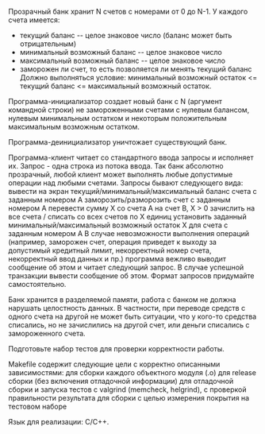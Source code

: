 Прозрачный банк хранит N счетов с номерами от 0 до N-1. У каждого счета имеется:
* текущий баланс -- целое знаковое число (баланс может быть отрицательным)
* минимальный возможный баланс -- целое знаковое число
* максимальный возможный баланс -- целое знаковое число
* заморожен ли счет, то есть позволяется ли менять текущий баланс
Должно выполняться условие:
минимальный возможный остаток <= текущий баланс <= максимальный возможный остаток.

Программа-инициализатор создает новый банк с N (аргумент командной строки) не замороженными счетами с нулевым балансом, нулевым минимальным остатком и некоторым положительным максимальным возможным остатком.

Программа-деинициализатор уничтожает существующий банк.

Программа-клиент читает со стандартного ввода запросы и исполняет их. Запрос - одна строка из потока ввода. Так банк абсолютно прозрачный, любой клиент может выполнять любые допустимые операции над любыми счетами.
Запросы бывают следующего вида:
вывести на экран текущий/минимальный/максимальный баланс счета с заданным номером A
заморозить/разморозить счет с заданным номером A
перевести сумму X со счета A на счет B, X > 0
зачислить на все счета / списать со всех счетов по X единиц
установить заданный минимальный/максимальный возможный остаток X для счета с заданным номером A
В случае невозможности выполнения операций (например, заморожен счет, операция приведет к выходу за допустимый кредитный лимит, некорректный номер счета, некорректный ввод данных и пр.) программа вежливо выводит сообщение об этом и читает следующий запрос. В случае успешной транзакции вывести сообщение об этом. Формат запросов придумайте самостоятельно.

Банк хранится в разделяемой памяти, работа с банком не должна нарушать целостность данных. В частности, при переводе средств с одного счета на другой не может быть ситуации, что у кого-то средства списались, но не зачислились на другой счет, или деньги списались с замороженного счета.

Подготовьте набор тестов для проверки корректности работы.

Makefile содержит следующие цели с корректно описанными зависимостями:
для сборки каждого объектного модуля (.o)
для release сборки (без включения отладочной информации)
для отладочной сборки и запуска тестов с valgrind (memcheck, helgrind), с проверкой правильности результата
для сборки с целью измерения покрытия на тестовом наборе

Язык для реализации: C/C++.
